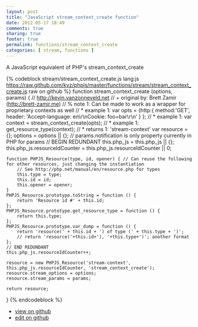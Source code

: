 ```yaml
---
layout: post
title: "JavaScript stream_context_create function"
date: 2012-05-17 18:49
comments: true
sharing: true
footer: true
permalink: functions/stream_context_create
categories: [ stream, functions ]
---
```

A JavaScript equivalent of PHP's stream_context_create
<!-- more -->
{% codeblock stream/stream_context_create.js lang:js https://raw.github.com/kvz/phpjs/master/functions/stream/stream_context_create.js raw on github %}
function stream_context_create (options, params) {
    // http://kevin.vanzonneveld.net
    // +   original by: Brett Zamir (http://brett-zamir.me)
    // %          note 1: Can be made to work as a wrapper for proprietary contexts as well
    // *     example 1: var opts = {http:{ method:'GET', header: 'Accept-language: en\r\nCookie: foo=bar\r\n' } };
    // *     example 1: var context = stream_context_create(opts);
    // *     example 1: get_resource_type(context);
    // *     returns 1: 'stream-context'
    var resource = {};
    options = options || {};
    // params.notification is only property currently in PHP for params
    // BEGIN REDUNDANT
    this.php_js = this.php_js || {};
    this.php_js.resourceIdCounter = this.php_js.resourceIdCounter || 0;

    function PHPJS_Resource(type, id, opener) { // Can reuse the following for other resources, just changing the instantiation
        // See http://php.net/manual/en/resource.php for types
        this.type = type;
        this.id = id;
        this.opener = opener;
    }
    PHPJS_Resource.prototype.toString = function () {
        return 'Resource id #' + this.id;
    };
    PHPJS_Resource.prototype.get_resource_type = function () {
        return this.type;
    };
    PHPJS_Resource.prototype.var_dump = function () {
        return 'resource(' + this.id + ') of type (' + this.type + ')';
        // return 'resource('+this.id+'), '+this.type+')'; another format
    };
    // END REDUNDANT
    this.php_js.resourceIdCounter++;

    resource = new PHPJS_Resource('stream-context', this.php_js.resourceIdCounter, 'stream_context_create');
    resource.stream_options = options;
    resource.stream_params = params;

    return resource;
}
{% endcodeblock %}
<ul>
 <li><a href="https://github.com/kvz/phpjs/blob/master/functions/stream/stream_context_create.js">view on github</a></li>
 <li><a href="https://github.com/kvz/phpjs/edit/master/functions/stream/stream_context_create.js">edit on github</a></li>
</ul>
